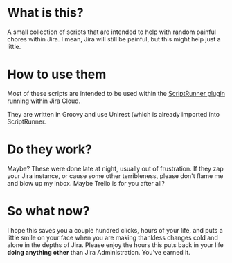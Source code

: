 # What is this?
A small collection of scripts that are intended to help with random painful chores within Jira.  I mean, Jira will still be painful, but this might help just a little.

# How to use them
Most of these scripts are intended to be used within the [ScriptRunner plugin](https://marketplace.atlassian.com/apps/6820) running within Jira Cloud.  

They are written in Groovy and use Unirest (which is already imported into ScriptRunner.

# Do they work?
Maybe?  These were done late at night, usually out of frustration.  If they zap your Jira instance, or cause some other terribleness, please don't flame me and blow up my inbox.  Maybe Trello is for you after all?

# So what now?
I hope this saves you a couple hundred clicks, hours of your life, and puts a little smile on your face when you are making thankless changes cold and alone in the depths of Jira.  Please enjoy the hours this puts back in your life **doing anything other** than Jira Administration.  You've earned it.